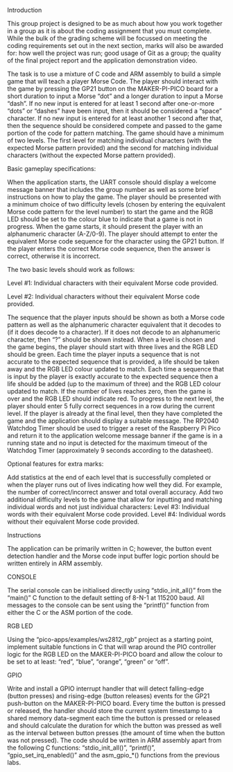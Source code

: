 Introduction

This group project is designed to be as much about how you work together in a group as it is about the coding assignment that you must complete. While the bulk of the grading scheme will be focussed on meeting the coding requirements set out in the next section, marks will also be awarded for: how well the project was run; good usage of Git as a group; the quality of the final project report and the application demonstration video.

The task is to use a mixture of C code and ARM assembly to build a simple game that will teach a player Morse Code. The player should interact with the game by pressing the GP21 button on the MAKER-PI-PICO board for a short duration to input a Morse “dot” and a longer duration to input a Morse “dash”. If no new input is entered for at least 1 second after one-or-more “dots” or “dashes” have been input, then it should be considered a “space” character. If no new input is entered for at least another 1 second after that, then the sequence should be considered compete and passed to the game portion of the code for pattern matching. The game should have a minimum of two levels. The first level for matching individual characters (with the expected Morse pattern provided) and the second for matching individual characters (without the expected Morse pattern provided).



Basic gameplay specifications:

When the application starts, the UART console should display a welcome message banner that includes the group number as well as some brief instructions on how to play the game. The player should be presented with a minimum choice of two difficulty levels (chosen by entering the equivalent Morse code pattern for the level number) to start the game and the RGB LED should be set to the colour blue to indicate that a game is not in progress.
When the game starts, it should present the player with an alphanumeric character (A-Z/0-9). The player should attempt to enter the equivalent Morse code sequence for the character using the GP21 button. If the player enters the correct Morse code sequence, then the answer is correct, otherwise it is incorrect.

The two basic levels should work as follows:

Level #1: Individual characters with their equivalent Morse code provided.

Level #2: Individual characters without their equivalent Morse code provided.


The sequence that the player inputs should be shown as both a Morse code pattern as well as the alphanumeric character equivalent that it decodes to (if it does decode to a character). If it does not decode to an alphanumeric character, then “?” should be shown instead.
When a level is chosen and the game begins, the player should start with three lives and the RGB LED should be green.
Each time the player inputs a sequence that is not accurate to the expected sequence that is provided, a life should be taken away and the RGB LED colour updated to match.
Each time a sequence that is input by the player is exactly accurate to the expected sequence then a life should be added (up to the maximum of three) and the RGB LED colour updated to match.
If the number of lives reaches zero, then the game is over and the RGB LED should indicate red.
To progress to the next level, the player should enter 5 fully correct sequences in a row during the current level. If the player is already at the final level, then they have completed the game and the application should display a suitable message.
The RP2040 Watchdog Timer should be used to trigger a reset of the Raspberry Pi Pico and return it to the application welcome message banner if the game is in a running state and no input is detected for the maximum timeout of the Watchdog Timer (approximately 9 seconds according to the datasheet).
 

Optional features for extra marks:

Add statistics at the end of each level that is successfully completed or when the player runs out of lives indicating how well they did. For example, the number of correct/incorrect answer and total overall accuracy.
Add two additional difficulty levels to the game that allow for inputting and matching individual words and not just individual characters:
Level #3: Individual words with their equivalent Morse code provided.
Level #4: Individual words without their equivalent Morse code provided.


Instructions


The application can be primarily written in C; however, the button event detection handler and the Morse code input buffer logic portion should be written entirely in ARM assembly.

 

CONSOLE

The serial console can be initialised directly using “stdio_init_all()” from the “main()”  C function to the default setting of 8-N-1 at 115200 baud. All messages to the console can be sent using the “printf()” function from either the C or the ASM portion of the code.

 

RGB LED

Using the “pico-apps/examples/ws2812_rgb” project as a starting point, implement suitable functions in C that will wrap around the PIO controller logic for the RGB LED on the MAKER-PI-PICO board and allow the colour to be set to at least: “red”, “blue”, “orange”, “green” or “off”.

 

GPIO

Write and install a GPIO interrupt handler that will detect falling-edge (button presses) and rising-edge (button releases) events for the GP21 push-button on the MAKER-PI-PICO board. Every time the button is pressed or released, the handler should store the current system timestamp to a shared memory data-segment each time the button is pressed or released and should calculate the duration for which the button was pressed as well as the interval between button presses (the amount of time when the button was not pressed). The code should be written in ARM assembly apart from the following C functions: “stdio_init_all()”, “printf()”, “gpio_set_irq_enabled()” and the asm_gpio_*() functions from the previous labs.
